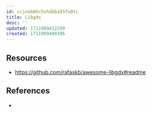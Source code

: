 ```yaml
---
id: ccjnob06c5vhdbb183fo9tc
title: Libgdx
desc: ''
updated: 1711909412299
created: 1711909400386
---
```



## Resources

- https://github.com/rafaskb/awesome-libgdx#readme


## References

- 